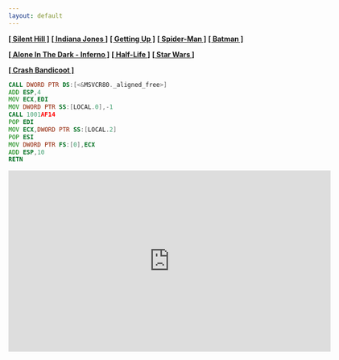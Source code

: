 ```yaml
---
layout: default
---
```


**[[ Silent Hill ]](./silent_hill.html)**
**[[ Indiana Jones ]](./indy.html)**
**[[ Getting Up ]](./gettingup.html)**
**[[ Spider-Man ]](./spiderman.html)**
**[[ Batman ]](./batman.html)**

**[[ Alone In The Dark - Inferno ]](./aitd5.html)**
**[[ Half-Life ]](./hl.html)**
**[[ Star Wars ]](./starwars.html)**

**[[ Crash Bandicoot ]](./crashbandicoot.html)**

```asm
CALL DWORD PTR DS:[<&MSVCR80._aligned_free>]
ADD ESP,4
MOV ECX,EDI
MOV DWORD PTR SS:[LOCAL.0],-1
CALL 1001AF14
POP EDI
MOV ECX,DWORD PTR SS:[LOCAL.2]
POP ESI
MOV DWORD PTR FS:[0],ECX
ADD ESP,10
RETN
```

<center><iframe src="https://discordapp.com/widget?id=512886164726743041&theme=dark" width="640" height="360" allowtransparency="true" frameborder="0" allowfullscreen></iframe></center>